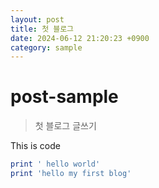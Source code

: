 ```yaml
---
layout: post
title: 첫 블로그
date: 2024-06-12 21:20:23 +0900
category: sample
---
```

# post-sample
> 첫 블로그 글쓰기

This is code
```ruby
print ' hello world'
print 'hello my first blog'
```